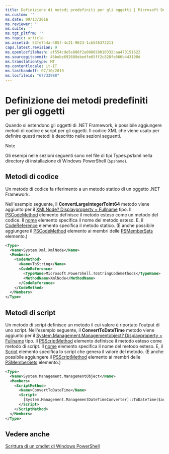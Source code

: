 ```yaml
---
title: Definizione di metodi predefiniti per gli oggetti | Microsoft Docs
ms.custom: ''
ms.date: 09/13/2016
ms.reviewer: ''
ms.suite: ''
ms.tgt_pltfrm: ''
ms.topic: article
ms.assetid: 53fe744a-485f-4c21-9623-1cb546372211
caps.latest.revision: 9
ms.openlocfilehash: af554cde5e888f2a008028010332caa473151622
ms.sourcegitcommit: 46bebe692689ebedfe65ff2c828fe666b443198d
ms.translationtype: MT
ms.contentlocale: it-IT
ms.lasthandoff: 07/10/2019
ms.locfileid: "67733988"
---
```

# <a name="defining-default-methods-for-objects"></a>Definizione dei metodi predefiniti per gli oggetti

Quando si estendono gli oggetti di .NET Framework, è possibile aggiungere metodi di codice e script per gli oggetti. Il codice XML che viene usato per definire questi metodi è descritto nelle sezioni seguenti.

> [!NOTE]
> Gli esempi nelle sezioni seguenti sono nel file di tipi Types.ps1xml nella directory di installazione di Windows PowerShell (`$pshome`).

## <a name="code-methods"></a>Metodi di codice

Un metodo di codice fa riferimento a un metodo statico di un oggetto .NET Framework.

Nell'esempio seguente, il **ConvertLargeIntegerToInt64** metodo viene aggiunto per il [XMLNode? Displayproperty = Fullname](/dotnet/api/System.Xml.XmlNode) tipo. Il [PSCodeMethod](/dotnet/api/system.management.automation.pscodemethod) elemento definisce il metodo esteso come un metodo del codice. Il [nome](/dotnet/api/system.management.automation.psmemberinfo.name?view=pscore-6.2.0#System_Management_Automation_PSMemberInfo_Name) elemento specifica il nome del metodo esteso. E, il [CodeReference](/dotnet/api/system.management.automation.pscodemethod.codereference?view=pscore-6.2.0#System_Management_Automation_PSCodeMethod_CodeReference) elemento specifica il metodo statico. (È anche possibile aggiungere il [PSCodeMethod](/dotnet/api/system.management.automation.pscodemethod) elemento ai membri delle [PSMemberSets](/dotnet/api/system.management.automation.psmemberset?view=pscore-6.2.0) elemento.)

```xml
<Type>
  <Name>System.Xml.XmlNode</Name>
  <Members>
    <CodeMethod>
      <Name>ToString</Name>
      <CodeReference>
        <TypeName>Microsoft.PowerShell.ToStringCodemethods</TypeName>
        <MethodName>XmlNode</MethodName>
      </CodeReference>
    </CodeMethod>
  </Members>
</Type>
```

## <a name="script-methods"></a>Metodi di script

Un metodo di script definisce un metodo il cui valore è riportato l'output di uno script. Nell'esempio seguente, il **ConvertToDateTime** metodo viene aggiunto per il [System.Management.Managementobject? Displayproperty = Fullname](/dotnet/api/System.Management.ManagementObject) tipo. Il [PSScriptMethod](/dotnet/api/system.management.automation.psscriptmethod?view=pscore-6.2.0) elemento definisce il metodo esteso come metodo di script. Il [nome](/dotnet/api/system.management.automation.psmemberinfo.name?view=pscore-6.2.0#System_Management_Automation_PSMemberInfo_Name) elemento specifica il nome del metodo esteso. E, il [Script](/dotnet/api/system.management.automation.psscriptmethod.script?view=pscore-6.2.0#System_Management_Automation_PSScriptMethod_Script) elemento specifica lo script che genera il valore del metodo. (È anche possibile aggiungere il [PSScriptMethod](/dotnet/api/system.management.automation.psscriptmethod?view=pscore-6.2.0) elemento ai membri delle [PSMemberSets](/dotnet/api/system.management.automation.psmemberset?view=pscore-6.2.0) elemento.)

```xml
<Type>
  <Name>System.Management.ManagementObject</Name>
  <Members>
    <ScriptMethod>
      <Name>ConvertToDateTime</Name>
      <Script>
        [System.Management.ManagementDateTimeConverter]::ToDateTime($args[0])
      </Script>
    </ScriptMethod>
  </Members>
</Type>
```

## <a name="see-also"></a>Vedere anche

[Scrittura di un cmdlet di Windows PowerShell](./writing-a-windows-powershell-cmdlet.md)
